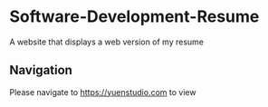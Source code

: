 # Software-Development-Resume
A website that displays a web version of my resume

## Navigation
Please navigate to https://yuenstudio.com to view
